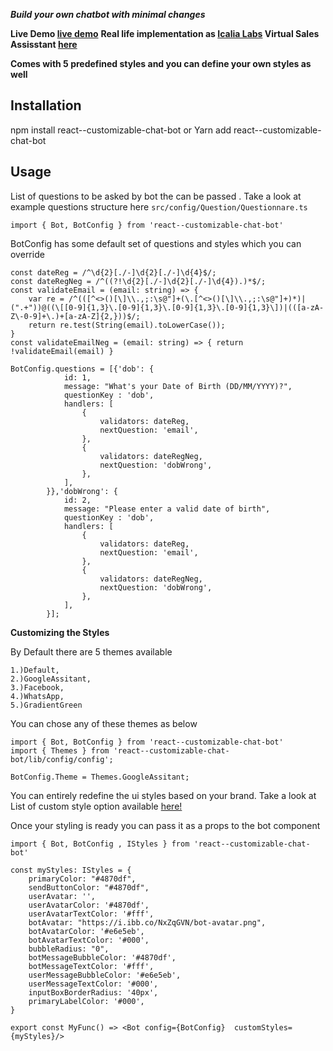 ***Build your own chatbot with minimal changes***

**Live Demo [live demo](https://chithakumar13.github.io/bot-example)**
**Real life implementation as [Icalia Labs](http://www.icalialabs.com) Virtual Sales Assisstant [here](http://quotient.icalialabs.com)**

**Comes with 5 predefined styles and you can define your own styles as well**

## **Installation**
npm install react--customizable-chat-bot or Yarn add  react--customizable-chat-bot
 
## **Usage**

List of questions to be asked by bot the can be passed . Take a look at example questions structure here `src/config/Question/Questionnare.ts`

```
import { Bot, BotConfig } from 'react--customizable-chat-bot'
```
BotConfig has some default set of questions and styles which you can override

```
const dateReg = /^\d{2}[./-]\d{2}[./-]\d{4}$/;
const dateRegNeg = /^((?!\d{2}[./-]\d{2}[./-]\d{4}).)*$/;
const validateEmail = (email: string) => {
    var re = /^(([^<>()[\]\\.,;:\s@"]+(\.[^<>()[\]\\.,;:\s@"]+)*)|(".+"))@((\[[0-9]{1,3}\.[0-9]{1,3}\.[0-9]{1,3}\.[0-9]{1,3}\])|(([a-zA-Z\-0-9]+\.)+[a-zA-Z]{2,}))$/;
    return re.test(String(email).toLowerCase());
}
const validateEmailNeg = (email: string) => { return !validateEmail(email) }

BotConfig.questions = [{'dob': {
            id: 1,
            message: "What's your Date of Birth (DD/MM/YYYY)?",
            questionKey : 'dob',
            handlers: [
                {
                    validators: dateReg,
                    nextQuestion: 'email',
                },
                {
                    validators: dateRegNeg,
                    nextQuestion: 'dobWrong',
                },
            ],
        }},'dobWrong': {
            id: 2,
            message: "Please enter a valid date of birth",
            questionKey : 'dob',
            handlers: [
                {
                    validators: dateReg,
                    nextQuestion: 'email',
                },
                {
                    validators: dateRegNeg,
                    nextQuestion: 'dobWrong',
                },
            ],
        }];
 ```
 
**Customizing the Styles**

By Default there are 5 themes available 

    1.)Default,
    2.)GoogleAssitant,
    3.)Facebook,
    4.)WhatsApp, 
    5.)GradientGreen   
    
You can chose any of these themes as below    
```
import { Bot, BotConfig } from 'react--customizable-chat-bot'
import { Themes } from 'react--customizable-chat-bot/lib/config/config';

BotConfig.Theme = Themes.GoogleAssitant;
```

You can entirely redefine the ui styles based on your brand.
Take a look at List of custom style option available [here!](https://github.com/chithakumar13/react-chat-bot/blob/master/src/config/style.ts)

Once your styling is ready you can pass it as a props to the bot component

```
import { Bot, BotConfig , IStyles } from 'react--customizable-chat-bot' 

const myStyles: IStyles = {
    primaryColor: "#4870df",
    sendButtonColor: "#4870df",
    userAvatar: '',
    userAvatarColor: '#4870df',
    userAvatarTextColor: '#fff',
    botAvatar: "https://i.ibb.co/NxZqGVN/bot-avatar.png",
    botAvatarColor: '#e6e5eb',
    botAvatarTextColor: '#000',
    bubbleRadius: "0",
    botMessageBubbleColor: '#4870df',
    botMessageTextColor: '#fff',
    userMessageBubbleColor: '#e6e5eb',
    userMessageTextColor: '#000',
    inputBoxBorderRadius: '40px',
    primaryLabelColor: '#000',
}

export const MyFunc() => <Bot config={BotConfig}  customStyles={myStyles}/>
```




